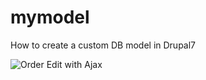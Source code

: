 mymodel
=======

How to create a custom DB model in Drupal7

![Order Edit with Ajax](https://raw.githubusercontent.com/enzolutions/mymodel/master/images/mymodel_order_edit.png "Order Edit with Ajax")
